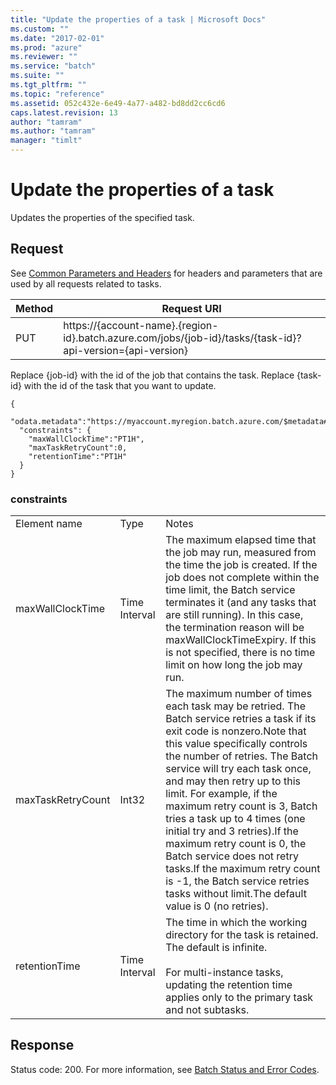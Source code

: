 ```yaml
---
title: "Update the properties of a task | Microsoft Docs"
ms.custom: ""
ms.date: "2017-02-01"
ms.prod: "azure"
ms.reviewer: ""
ms.service: "batch"
ms.suite: ""
ms.tgt_pltfrm: ""
ms.topic: "reference"
ms.assetid: 052c432e-6e49-4a77-a482-bd8dd2cc6cd6
caps.latest.revision: 13
author: "tamram"
ms.author: "tamram"
manager: "timlt"
---
```

# Update the properties of a task
  Updates the properties of the specified task.  
  
## Request  
 See [Common Parameters and Headers](../batchservice/common-parameters-and-headers.md) for headers and parameters that are used by all requests related to tasks.  
  
|Method|Request URI|  
|------------|-----------------|  
|PUT|https://{account-name}.{region-id}.batch.azure.com/jobs/{job-id}/tasks/{task-id}?api-version={api-version}|  
  
 Replace {job-id} with the id of the job that contains the task. Replace {task-id} with the id of the task that you want to update.  
  
```  
{  
  "odata.metadata":"https://myaccount.myregion.batch.azure.com/$metadata#tasks/@Element",    
  "constraints": {  
    "maxWallClockTime":"PT1H",  
    "maxTaskRetryCount":0,  
    "retentionTime":"PT1H"  
  }  
}  
```  
  
### constraints  
  
||||  
|-|-|-|  
|Element name|Type|Notes|  
|maxWallClockTime|Time Interval|The maximum elapsed time that the job may run, measured from the time the job is created. If the job does not complete within the time limit, the Batch service terminates it (and any tasks that are still running).  In this case, the termination reason will be maxWallClockTimeExpiry. If this is not specified, there is no time limit on how long the job may run.|  
|maxTaskRetryCount|Int32|The maximum number of times each task may be retried. The Batch service retries a task if its exit code is nonzero.Note that this value specifically controls the number of retries. The Batch service will try each task once, and may then retry up to this limit. For example, if the maximum retry count is 3, Batch tries a task up to 4 times (one initial try and 3 retries).If the maximum retry count is 0, the Batch service does not retry tasks.If the maximum retry count is -1, the Batch service retries tasks without limit.The default value is 0 (no retries).|  
|retentionTime|Time Interval|The time in which the working directory for the task is retained. The default is infinite.<br /><br /> For multi-instance tasks, updating the retention time applies only to the primary task and not subtasks.|  
  
## Response  
 Status code: 200. For more information, see [Batch Status and Error Codes](../batchservice/batch-status-and-error-codes.md).  
  
  